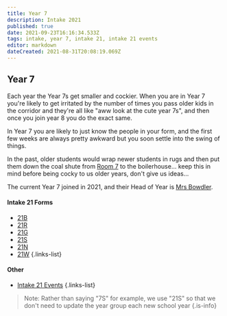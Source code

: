 ```yaml
---
title: Year 7
description: Intake 2021
published: true
date: 2021-09-23T16:16:34.533Z
tags: intake, year 7, intake 21, intake 21 events
editor: markdown
dateCreated: 2021-08-31T20:08:19.069Z
---
```


## Year 7
Each year the Year 7s get smaller and cockier. When you are in Year 7 you're likely to get irritated by the number of times you pass older kids in the corridor and they're all like "aww look at the cute year 7s", and then once you join year 8 you do the exact same. 

In Year 7 you are likely to just know the people in your form, and the first few weeks are always pretty awkward but you soon settle into the swing of things.

In the past, older students would wrap newer students in rugs and then put them down the coal shute from [Room 7](/groups/rooms/science/7) to the boilerhouse... keep this in mind before being cocky to us older years, don't give us ideas...

The current Year 7 joined in 2021, and their Head of Year is [Mrs Bowdler](/teachers/mrs-bowdler).

#### Intake 21 Forms
- [21B](/students/intake21/b)
- [21R](/students/intake21/r)
- [21G](/students/intake21/g)
- [21S](/students/intake21/s)
- [21N](/students/intake21/n)
- [21W](/students/intake21/w)
{.links-list}

#### Other
- [Intake 21 Events](/students/intake21/events)
{.links-list}

> Note:  Rather than saying "7S" for example, we use "21S" so that we don't need to update the year group each new school year
{.is-info}